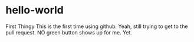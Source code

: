# hello-world
First Thingy
This is the first time using github.
Yeah, still trying to get to the pull request. NO green button shows up for me. Yet.
